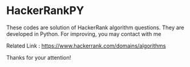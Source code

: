 # HackerRankPY

These codes are solution of HackerRank algorithm questions. They are developed in Python. For improving, you may contact with me

Related Link : https://www.hackerrank.com/domains/algorithms

Thanks for your attention!
